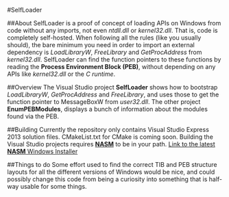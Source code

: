 #SelfLoader

##About
SelfLoader is a proof of concept of loading APIs on Windows from code without any imports, not even *ntdll.dll* or *kernel32.dll*. That is, code is completely self-hosted.
When following all the rules (like you usually should), the bare minimum you need in order to import an external dependency is *LoadLibraryW*, *FreeLibrary* and *GetProcAddress*
from *kernel32.dll*. SelfLoader can find the function pointers to these functions by reading the **Process Environment Block (PEB)**, without depending on any APIs like *kernel32.dll*
or the *C runtime*.

##Overview
The Visual Studio project **SelfLoader** shows how to bootstrap *LoadLibraryW*, *GetProcAddress* and *FreeLibrary*, and uses those to get the function pointer to MessageBoxW from *user32.dll*.
The other project **EnumPEBModules**, displays a bunch of information about the modules found via the PEB.

##Building
Currently the repository only contains Visual Studio Express 2013 solution files. CMakeList.txt for CMake is coming soon. Building the Visual Studio projects requires
[**NASM**](http://www.nasm.us/) to be in your path. [Link to the latest **NASM** Windows Installer](http://www.nasm.us/pub/nasm/releasebuilds/2.11.06/win32/)

##Things to do
Some effort used to find the correct TIB and PEB structure layouts for all the different versions of Windows would be nice, and could possibly change this code from being a curiosity into
something that is half-way usable for some things.